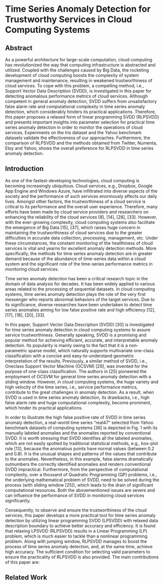 # Time Series Anomaly Detection for Trustworthy Services in Cloud Computing Systems

## Abstract

As a powerful architecture for large-scale computation, cloud computing has revolutionized the way that computing infrastructure is abstracted and utilized. Coupled with the challenges caused by Big Data, the rocketing development of cloud computing boosts the complexity of system management and maintenance, resulting in weakened trustworthiness of cloud services. To cope with this problem, a compelling method, i.e., Support Vector Data Description (SVDD), is investigated in this paper for detecting anomalous performance metrics of cloud services. Although competent in general anomaly detection, SVDD suffers from unsatisfactory false alarm rate and computational complexity in time series anomaly detection, which considerably hinders its practical applications. Therefore, this paper proposes a relaxed form of linear programming SVDD (RLPSVDD) and presents important insights into parameter selection for practical time series anomaly detection in order to monitor the operations of cloud services. Experiments on the Iris dataset and the Yahoo benchmark datasets validate the effectiveness of our approaches. Furthermore, the comparison of RLPSVDD and the methods obtained from Twitter, Numenta, Etsy and Yahoo, shows the overall preference for RLPSVDD in time series anomaly detection.

## Introduction

As one of the fastest-developing technologies, cloud computing is becoming increasingly ubiquitous. Cloud services, e.g., Dropbox, Google App Engine and Windows Azure, have infiltrated into diverse aspects of the society and the performance of such services enormously affects our daily lives. Amongst other factors, the trustworthiness of a cloud service is critical to its performance and the overall user experience. Therefore, many efforts have been made by cloud service providers and researchers on enhancing the reliability of the cloud services [8], [14], [28], [33]. However, with the ever-growing complexity, cloud computing systems also facilitate the emergence of Big Data [15], [37], which raises huge concern in maintaining the trustworthiness of cloud services due to the greater difficulties in accurate data collection, processing, management, etc. Under these circumstances, the constant monitoring of the healthiness of cloud services is vital and yearns for excellent anomaly detection methods. More specifically, the methods for time series anomaly detection are in greater demand because of the abundance of time-series data within a cloud system and the significant role of the time-series performance metrics in monitoring cloud services.

Time series anomaly detection has been a critical research topic in the domain of data analysis for decades. It has been widely applied to various areas related to the processing of sequential datasets. In cloud computing systems, time series anomaly detection plays the role of the very first messenger who reports abnormal behaviors of the target services. Due to its significance, diverse researches have been undertaken to detect time series anomalies aiming for low false positive rate and high efficiency [12], [17], [18], [20], [33].

In this paper, Support Vector Data Description (SVDD) [30] is investigated for time series anomaly detection in cloud computing systems to assure service trustworthiness. Generally speaking, SVDD is a promising and popular method for achieving efficient, accurate, and interpretable anomaly detection. Its popularity is mainly owing to the fact that it is a non-parametric sparse model, which naturally supports multivariate one-class classification with a concise and easy-to-understand geometric interpretation of the results. Previously, a similar method of SVDD, i.e., Oneclass Support Vector Machine (OCSVM) [29], was invented for the purpose of one-class classification. The authors in [25] pioneered the employment of OCSVM for general time series anomaly detection with a sliding window. However, in cloud computing systems, the huge variety and high velocity of the time series, i.e., service performance metrics, contribute to the great challenges in anomaly detection. As a result, when SVDD is used in time series anomaly detection, its drawbacks, i.e., high false alarm rate and huge computational complexity, become prominent, which hinder its practical applications.

In order to illustrate the high false positive rate of SVDD in time series anomaly detection, a real-world time series “real47” selected from Yahoo benchmark datasets of computing systems [36] is depicted in Fig. 1 with its manually labeled anomalies and the anomalies reported by conventional SVDD. It is worth stressing that SVDD identifies all the labeled anomalies, which are not easily spotted by traditional statistical methods, e.g., box-plot rule [13], because the anomalous points have normal values (between 0.2 and 0.8). It is the unusual shapes and patterns of the values that contribute to the anomalies. Nevertheless, in this example, false alarms dramatically outnumbers the correctly identified anomalies and renders conventional SVDD impractical. Furthermore, from the perspective of computational complexity, over a thousand of Quadratic Programming (QP) problems, i.e., the underlying mathematical problem of SVDD, need to be solved during the process (with sliding window [25]), which leads to the drain of significant computational resources. Both the abovementioned issues are severe and can influence the performance of SVDD in monitoring cloud services significantly.

Consequently, to observe and ensure the trustworthiness of the cloud services, this paper develops a more practical tool for time series anomaly detection by utilizing linear programming SVDD (LPSVDD) with relaxed data description boundary to achieve better accuracy and efficiency. It is found that relaxing LPSVDD (RLPSVDD) results in a Linear Programming (LP) problem, which is much easier to tackle than a nonlinear programming problem. Along with jumping window, RLPSVDD manages to boost the process of time series anomaly detection, and, at the same time, achieve high accuracy. The sufficient condition for selecting valid parameters to ensure the practicality of RLPSVDD is also provided. The main contributions of this paper are:

## Related Work
